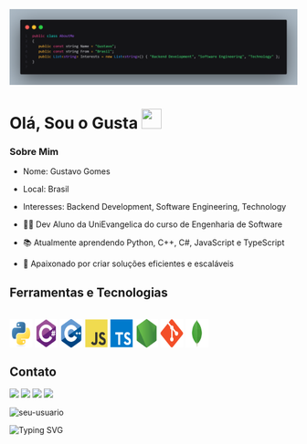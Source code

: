 ![Banner](https://github.com/Gust4dev/Gust4dev/blob/main/code.png)

# Olá, Sou o Gusta <img src="https://em-content.zobj.net/source/google/387/smiling-face-with-sunglasses_1f60e.png" height="35" width="35">

### Sobre Mim
- Nome: Gustavo Gomes
- Local: Brasil
- Interesses: Backend Development, Software Engineering, Technology

- 👨‍🎓 Dev Aluno da UniEvangelica do curso de Engenharia de Software
- 📚 Atualmente aprendendo Python, C++, C#, JavaScript e TypeScript
- 💼 Apaixonado por criar soluções eficientes e escaláveis

## Ferramentas e Tecnologias
<div style="display: inline_block"><br>
  <img align="center" alt="Python" height="50" width="40" src="https://raw.githubusercontent.com/devicons/devicon/master/icons/python/python-original.svg">
  <img align="center" alt="Csharp" height="50" width="40" src="https://raw.githubusercontent.com/devicons/devicon/master/icons/csharp/csharp-original.svg">
  <img align="center" alt="Cplusplus" height="50" width="40" src="https://raw.githubusercontent.com/devicons/devicon/master/icons/cplusplus/cplusplus-original.svg">
  <img align="center" alt="Javascript" height="50" width="40" src="https://raw.githubusercontent.com/devicons/devicon/master/icons/javascript/javascript-original.svg">
  <img align="center" alt="Typescript" height="50" width="40" src="https://raw.githubusercontent.com/devicons/devicon/master/icons/typescript/typescript-original.svg">
  <img align="center" alt="Nodejs" height="50" width="40" src="https://raw.githubusercontent.com/devicons/devicon/master/icons/nodejs/nodejs-original.svg">
  <img align="center" alt="Git" height="50" width="40" src="https://raw.githubusercontent.com/devicons/devicon/master/icons/git/git-original.svg">
  <img align="center" alt="MongoDB" height="50" width="40" src="https://raw.githubusercontent.com/devicons/devicon/master/icons/mongodb/mongodb-original.svg">
</div>

## Contato
<div> 
  <a href="https://instagram.com/gustaaa__" target="_blank"><img src="https://img.shields.io/badge/-Instagram-%23E4405F?style=for-the-badge&logo=instagram&logoColor=white" target="_blank"></a>
  <a href="https://discord.com/users/gusta7936" target="_blank"><img src="https://img.shields.io/badge/Discord-7289DA?style=for-the-badge&logo=discord&logoColor=white" target="_blank"></a> 
  <a href="mailto:gustavogomes034@outlook.com"><img src="https://img.shields.io/badge/Outlook-0078D4?style=for-the-badge&logo=microsoft-outlook&logoColor=white" target="_blank"></a>
  <a href="https://br.linkedin.com/in/gustavo-gomes-01325b191/" target="_blank"><img src="https://img.shields.io/badge/-LinkedIn-%230077B5?style=for-the-badge&logo=linkedin&logoColor=white" target="_blank"></a> 
</div>

<div align="left"> 
  <p> <img src="https://komarev.com/ghpvc/?username=seu-usuario&label=Profile%20views&color=0e75b6&style=flat" alt="seu-usuario"/> </p>
</div>

![Typing SVG](https://readme-typing-svg.demolab.com?font=Anta&size=26&pause=1000&color=39FF14&background=FFFFFF00&center=true&vCenter=true&width=435&lines=Obrigado+por+visitar+meu+perfil!)
